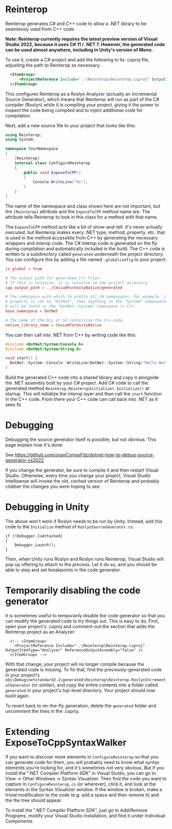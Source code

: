 # Reinterop

Reinterop generates C# and C++ code to allow a .NET library to be seamlessly used from C++ code.

**Note: Reinterop currently requires the latest preview version of Visual Studio 2022, because it uses C# 11 / .NET 7. However, the generated code can be used almost anywhere, including in Unity's version of Mono.**

To use it, create a C# project and add the following to its .csproj file, adjusting the path to Reinterop as necessary.

```xml
  <ItemGroup>
      <ProjectReference Include="..\Reinterop\Reinterop.csproj" OutputItemType="Analyzer" ReferenceOutputAssembly="false" />
  </ItemGroup>
```

This configures Reinterop as a Roslyn Analyzer (actually an Incremental Source Generator), which means that Reinterop will run as part of the C# compiler (Roslyn) while it is compiling your project, giving it the power to inspect the code being compiled and to inject additional code for compilation.

Next, add a new source file to your project that looks like this:

```csharp
using Reinterop;
using System;

namespace YourNamespace
{
    [Reinterop]
    internal class ConfigureReinterop
    {
        public void ExposeToCPP()
        {
            Console.WriteLine("hi");
        }
    }
}
```

The name of the namespace and class shown here are not important, but the `[Reinterop]` attribute and the `ExposeToCPP` method name are. The attribute tells Reinterop to look in this class for a method with that name.

The `ExposeToCPP` method acts like a bit of show-and-tell. It's never actually _executed_, but Reinterop makes every .NET type, method, property, etc. that is used in the method accessible from C++ by generating the necessary wrappers and interop code. The C# interop code is generated on the fly during compilation and automatically included in the build. The C++ code is written to a subdirectory called `generated` underneath the project directory. You can configure this by adding a file named `.globalconfig` to your project:

```conf
is_global = true

# The output path for generated C++ files.
# If this is relative, it is relative to the project directory.
cpp_output_path = ../CesiumForUnityNative/generated

# The namespace with which to prefix all C# namespaces. For example, if this
# property is set to "DotNet", then anything in the "System" namespaces in C#
# will be found in the "DotNet::System" namespace in C++.
base_namespace = DotNet

# The name of the DLL or SO containing the C++ code.
native_library_name = CesiumForUnityNative
```

You can then call into .NET from C++ by writing code like this:

```cpp
#include <DotNet/System/Console.h>
#include <DotNet/System/String.h>

void start() {
  DotNet::System::Console::WriteLine(DotNet::System::String("Hello World!"));
}
```

Build the generated C++ code into a shared library and copy it alongside the .NET assembly built by your C# project. Add C# code to call the generated method `Reinterop.ReinteropInitializer.Initialize()` at startup. This will initialize the interop layer and then call the `start` function in the C++ code. From there your C++ code can call back into .NET as it sees fit.

# Debugging

Debugging the source generator itself is possible, but not obvious. This page explain how it's done:

See https://github.com/JoanComasFdz/dotnet-how-to-debug-source-generator-vs2022

If you change the generator, be sure to compile it and then restart Visual Studio. Otherwise, every time you change your project, Visual Studio Intellisense will invoke the old, cached version of Reinterop and probably clobber the changes you were hoping to see.

# Debugging in Unity

The above won't work if Roslyn needs to be run by Unity. Instead, add this code to the `Initialize` method of `RoslynSourceGenerator.cs`:

```
if (!Debugger.IsAttached)
{
    Debugger.Launch();
}
```

Then, when Unity runs Roslyn and Roslyn runs Reinterop, Visual Studio will pop up offering to attach to the process. Let it do so, and you should be able to step and set breakpoints in the code generator.

# Temporarily disabling the code generator

It is sometimes useful to temporarily disable the code generator so that you can modify the generated code to try things out. This is easy to do. First, open your project's .csproj and comment-out the section that adds the Reinterop project as an Analyzer:

```
  <!-- <ItemGroup>
    <ProjectReference Include="..\Reinterop\Reinterop.csproj" OutputItemType="Analyzer" ReferenceOutputAssembly="false" />
  </ItemGroup> -->
```

With that change, your project will no longer compile because the generated code is missing. To fix that, find the previously-generated code in your project's `obj\Debug\netstandard2.1\generated\Reinterop\Reinterop.RoslynIncrementalGenerator` (or similar), and copy the entire contents into a folder called `generated` in your project's top-level directory. Your project should now build again.

To revert back to on-the-fly generation, delete the `generated` folder and uncomment the lines in the .csproj.

# Extending ExposeToCppSyntaxWalker

If you want to discover more elements in `ConfigureReinterop` so that you can generate code for them, you will probably need to know what syntax elements you're looking for, and it's sometimes not very obvious. But if you install the ".NET Compiler Platform SDK" in Visual Studio, you can go to View -> Other Windows -> Syntax Visualizer. Then find the code you want to capture in `ConfigureReinterop.cs` (or wherever), click it, and look at the elements in the Syntax Visualizer window. If the window is broken, make a trivial modification to the code (e.g. add a space and then remove it) and the the tree should appear.

To install the ".NET Compiler Platform SDK", just go to Add/Remove Programs, modify your Visual Studio installation, and find it under Individual Components.
